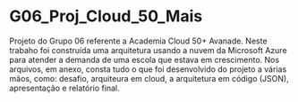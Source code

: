 # G06_Proj_Cloud_50_Mais
Projeto do Grupo 06 referente a Academia Cloud 50+ Avanade. Neste trabaho foi construída uma arquitetura usando a nuvem da Microsoft Azure para atender a demanda de uma escola que estava em crescimento.
Nos arquivos, em anexo, consta tudo o que foi desenvolvido do projeto a várias mãos, como: desafio, arquiteura em cloud, a arquitetura em código (JSON), apresentação e relatório final.
